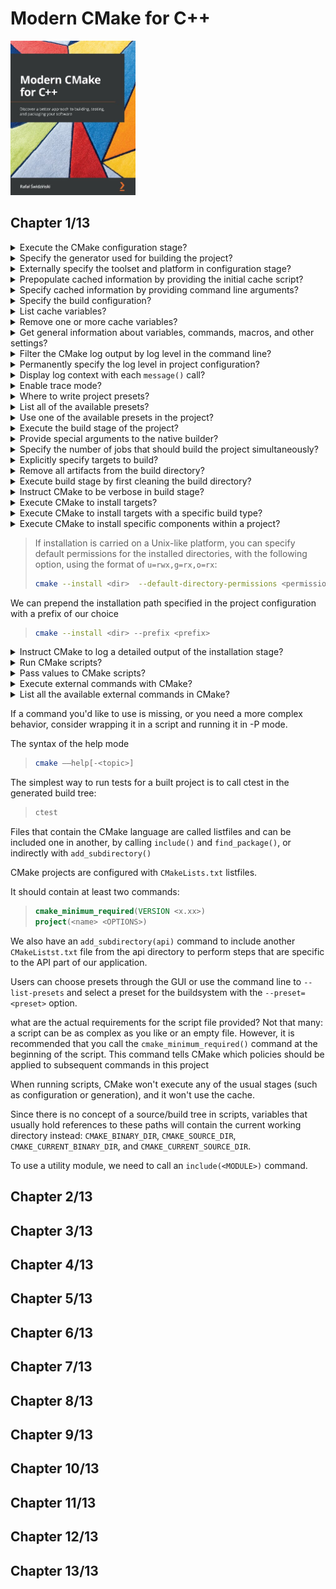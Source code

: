 # Modern CMake for C++
<img alt="9781801070058" src="../covers/9781801070058.jpg" width="200"/>

## Chapter 1/13

<details>
<summary>Execute the CMake configuration stage?</summary>

> ```sh
> cmake -S ./project -B ./build
> ``````

> Origin: 1

> References:
---
</details>

<details>
<summary>Specify the generator used for building the project?</summary>

> Selecting and configuring a generator decides which build tool from our system will be used for building.
> This can be overridden by the `CMAKE_GENERATOR` environment variable or by specifying the generator directly on the command line.
>
> ```sh
> cmake -G <generator-name> <path-to-source>
> ``````

> Origin: 1

> References:
---
</details>

<details>
<summary>Externally specify the toolset and platform in configuration stage?</summary>

> Some generators (such as Visual Studio) support a more in-depth specification of a toolset (compiler) and platform (compiler or SDK).
> Additionally, these have respective environment variables that override the default values: `CMAKE_GENERATOR_TOOLSET` and `CMAKE_GENERATOR_PLATFORM`.
>
> ```sh
> cmake -G <generator-name> -T <toolset-spec> -A <platform-name> <path-to-source>
> ``````

> Origin: 1

> References:
---
</details>

<details>
<summary>Prepopulate cached information by providing the initial cache script?</summary>

> We can provide a path to the CMake script, which (only) contains a list of `set()` commands to specify variables that will be used to initialize an empty build tree.
>
> ```sh
> cmake -C <initial-cache-script> <path-to-source>
> ``````

> Origin: 1

> References:
---
</details>

<details>
<summary>Specify cached information by providing command line arguments?</summary>

> The initialization and modification of existing cache variables can be done in command line, as follows:
>
> ```sh
> cmake -D <var>[:<type>]=<value> <path-to-source>
> ``````
>
> The `:<type>` section is optional (it is used by GUIs); you can use `BOOL`, `FILEPATH`, `PATH`, `STRING`, or `INTERNAL`.
>
> If you omit the type, it will be set to the type of an already existing variable; otherwise, it will be set to `UNINITIALIZED`.

> Origin: 1

> References:
---
</details>

<details>
<summary>Specify the build configuration?</summary>

> For single-configuration generators (such as Make and Ninja), you'll need to specify it during the configuration phase with the `CMAKE_BUILD_TYPE` variable and generate a separate build tree for each type of config:
>
> * `Debug`
> * `Release`
> * `MinSizeRel`
> * `RelWithDebInfo`
>
> ```sh
> cmake -S . -B build -D CMAKE_BUILD_TYPE=Release
> ``````
>
> Custom variables that are added manually with the `-D` option won't be visible in cache variables list unless you specify one of the supported types.

> Origin: 1

> References:
---
</details>

<details>
<summary>List cache variables?</summary>

> ```sh
> cmake -L[A][H] <path-to-source>
> ``````
>
> Such a list will contain cache variables that aren't marked as `ADVANCED`.
> We can change that by adding the `A` modifier.
>
> To print help messages with variables, add the `H` modifier.
>
> Custom variables that are added manually with the `-D` option won't be visible unless you specify one of the supported types.

> Origin: 1

> References:
---
</details>

<details>
<summary>Remove one or more cache variables?</summary>

> ```sh
> cmake -U <globbing_expr> <path-to-source>
> ``````
>
> Here, the globbing expression supports the `*` wildcard and any `?` character symbols.
> Both of the `-U` and `-D` options can be repeated multiple times.

> Origin: 1

> References:
---
</details>

<details>
<summary>Get general information about variables, commands, macros, and other settings?</summary>

> ```sh
cmake --system-information [file]
> ``````
>
> The optional file argument allows you to store the output in a file.
>
> Running it in the build tree directory will print additional information about the cache variables and build messages from the log files.

> Origin: 1

> References:
---
</details>

<details>
<summary>Filter the CMake log output by log level in the command line?</summary>

> By default, the log level is `STATUS`.
>
> ```sh
> cmake --log-level=<level>
> ``````
>
> Here, level can be any of the following:
>
> * `ERROR`
> * `WARNING`
> * `NOTICE`
> * `STATUS`
> * `VERBOSE`
> * `DEBUG`
> * `TRACE`

> Origin: 1

> References:
---
</details>

<details>
<summary>Permanently specify the log level in project configuration?</summary>

> You can specify this setting permanently in the `CMAKE_MESSAGE_LOG_LEVEL` cache variable.

> Origin: 1

> References:
---
</details>

<details>
<summary>Display log context with each <code>message()</code> call?</summary>

> To debug very complex projects, the `CMAKE_MESSAGE_CONTEXT` variable can be used like a stack.
> Whenever your code enters a specific context, you can add a descriptive name to the stack and remove it when leaving.
> By doing this, our messages will be decorated with the current `CMAKE_MESSAGE_CONTEXT` variable like so:
>
> ```
> [some.context.example] Debug message
> ``````
>
> The option to enable this kind of log output is as follows:
>
> ```sh
> cmake --log-context <path-to-source>
> ``````

> Origin: 1

> References:
---
</details>

<details>
<summary>Enable trace mode?</summary>

> If all logging options fail there is always trace mode.
>
> Trace mode will print every command with the filename and exact line number it is called from alongside its arguments.
>
> ```sh
> cmake --trace
> ``````

> Origin: 1

> References:
---
</details>

<details>
<summary>Where to write project presets?</summary>

> Developers can simplify how users interact with their projects and provide a `CMakePresets.json` file that specifies some defaults.

> Origin: 1

> References:
---
</details>

<details>
<summary>List all of the available presets?</summary>

> ```sh
> cmake --list-presets
> ``````

> Origin: 1

> References:
---
</details>

<details>
<summary>Use one of the available presets in the project?</summary>

> ```sh
> cmake --preset=<preset>
> ``````
>
> These values override the system defaults and the environment.
> However, at the same time, they can be overridden with any arguments that are explicitly passed on the command line.

> Origin: 1

> References:
---
</details>

<details>
<summary>Execute the build stage of the project?</summary>

> ```sh
> cmake --build <dir> [<options>] [-- <build-tool-options>]
> ``````

> Origin: 1

> References:
---
</details>

<details>
<summary>Provide special arguments to the native builder?</summary>

> CMake allows you to specify key build parameters that work for every builder.
> If you need to provide special arguments to your chosen, native builder, pass them at the end of the command after the `--` token.
>
> ```sh
> cmake --build <dir> -- <build-tool-options>
> ``````

> Origin: 1

> References:
---
</details>

<details>
<summary>Specify the number of jobs that should build the project simultaneously?</summary>

> Builders know the structure of project dependencies, so they can simultaneously process steps that have their dependencies met to save time.
>
> ```sh
> cmake --build <dir> --parallel [<number-of-jobs>]
> cmake --build <dir> -j [<number-of-jobs>]
> ``````
>
> The alternative is to set it with the `CMAKE_BUILD_PARALLEL_LEVEL` environment variable.

> Origin: 1

> References:
---
</details>

<details>
<summary>Explicitly specify targets to build?</summary>

> Every project is made up of one or more parts, called targets.
> Usually, we'll want to build all of them;
> However, on occasion, we might be interested in skipping some or explicitly building a target that was deliberately excluded from normal builds.
>
> ```sh
> cmake --build <dir> --target <target1> -t <target2> ...
> ``````

> Origin: 1

> References:
---
</details>

<details>
<summary>Remove all artifacts from the build directory?</summary>

> ```sh
> cmake --build <dir> -t clean
> cmake --build <dir> --target clean
> ``````

> Origin: 1

> References:
---
</details>

<details>
<summary>Execute build stage by first cleaning the build directory?</summary>

> ```sh
> cmake --build <dir> --clean-first
> ``````

> Origin: 1

> References:
---
</details>

<details>
<summary>Instruct CMake to be verbose in build stage?</summary>

> ```sh
> cmake --build <dir> --verbose
> cmake --build <dir> -v
> ``````
>
> The same effect can be achieved by setting the `CMAKE_VERBOSE_MAKEFILE` cached variable.

> Origin: 1

> References:
---
</details>

<details>
<summary>Execute CMake to install targets?</summary>

> ```sh
> cmake --install <dir> [<options>]
> ``````

> Origin: 1

> References:
---
</details>

<details>
<summary>Execute CMake to install targets with a specific build type?</summary>

> We can specify which build type we want to use for our installation.
> The available types include:
>
> * `Debug`
> * `Release`
> * `MinSizeRel`
> * `RelWithDebInfo`
>
> ```sh
> cmake --install <dir> --config <cfg>
> ``````

> Origin: 1

> References:
---
</details>

<details>
<summary>Execute CMake to install specific components within a project?</summary>

> As a developer, you might choose to split your project into components that can be installed independently.
> This might be something like application, docs, and extra-tools.

> ```sh
> cmake --install <dir> --component <comp>
> ``````

> Origin: 1

> References:
---
</details>

> If installation is carried on a Unix-like platform, you can specify default permissions for the installed directories, with the following option, using the format of `u=rwx,g=rx,o=rx`:
>
> ```sh
> cmake --install <dir>  --default-directory-permissions <permissions>
> ``````

We can prepend the installation path specified in the project configuration with a prefix of our choice

> ```sh
> cmake --install <dir> --prefix <prefix>
> ``````

<details>
<summary>Instruct CMake to log a detailed output of the installation stage?</summary>

> ```sh
> cmake --build <dir> -v
> cmake --build <dir> --verbose
> ``````
>
> The same effect can be achieved if the `VERBOSE` environment variable is set.
>
> ```sh
> VERBOSE=1 cmake --build <dir>
> ``````

> Origin: 1

> References:
---
</details>

<details>
<summary>Run CMake scripts?</summary>

> ```sh
> cmake -P <cmake-script-file>
> ``````

> Origin: 1

> References:
---
</details>

<details>
<summary>Pass values to CMake scripts?</summary>

> There are two ways you can pass values to scripts:
>
> * Through variables defined with the `-D` option.
> * Through arguments that can be passed after a `--` token.
>
> ```sh
> cmake [{-D <var>=<value>}...] -P <cmake-script-file>  [-- <unparsed-options>...]
> cmake -D CMAKE_BUILD_TYPE=Release -P script.cmake  -- --verbose
> ``````
>
> CMake will create `CMAKE_ARGV<n>` variables for all arguments passed to the script (including the `--` token).

> Origin: 1

> References:
---
</details>

<details>
<summary>Execute external commands with CMake?</summary>

> On rare occasions, we might need to run a single command in a platform-independent way – perhaps copy a file or compute a checksum.
>
> ```sh
> cmake -E <command> [<options>]
> ``````

> Origin: 1

> References:
---
</details>

<details>
<summary>List all the available external commands in CMake?</summary>

> ```sh
> cmake -E
> ``````

> Origin: 1

> References:
---
</details>

If a command you'd like to use is missing, or you need a more complex behavior, consider wrapping it in a script and running it in -P mode.

The syntax of the help mode

> ```sh
> cmake ––help[-<topic>]
> ``````

The simplest way to run tests for a built project is to call ctest in the generated build tree:

> ```sh
> ctest
> ``````

Files that contain the CMake language are called listfiles and can be included one in another, by calling `include()` and `find_package()`, or indirectly with `add_subdirectory()`

CMake projects are configured with `CMakeLists.txt` listfiles.

It should contain at least two commands:

> ```cmake
> cmake_minimum_required(VERSION <x.xx>)
> project(<name> <OPTIONS>)
> ``````

We also have an `add_subdirectory(api)` command to include another `CMakeListst.txt` file from the api directory to perform steps that are specific to the API part of our application.

Users can choose presets through the GUI or use the command line to `--list-presets` and select a preset for the buildsystem with the `--preset=<preset>` option.

what are the actual requirements for the script file provided?
Not that many: a script can be as complex as you like or an empty file.
However, it is recommended that you call the `cmake_minimum_required()` command at the beginning of the script.
This command tells CMake which policies should be applied to subsequent commands in this project

When running scripts, CMake won't execute any of the usual stages (such as configuration or generation), and it won't use the cache.

Since there is no concept of a source/build tree in scripts, variables that usually hold references to these paths will contain the current working directory instead: `CMAKE_BINARY_DIR`, `CMAKE_SOURCE_DIR`, `CMAKE_CURRENT_BINARY_DIR`, and `CMAKE_CURRENT_SOURCE_DIR`.

To use a utility module, we need to call an `include(<MODULE>)` command.

## Chapter 2/13
## Chapter 3/13
## Chapter 4/13
## Chapter 5/13
## Chapter 6/13
## Chapter 7/13
## Chapter 8/13
## Chapter 9/13
## Chapter 10/13
## Chapter 11/13
## Chapter 12/13
## Chapter 13/13
